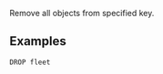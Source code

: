 <!--
layout:  index.html
title:   DROP - Tile38
class:   command
command: drop
-->

Remove all objects from specified key.

## Examples

```tile38
DROP fleet
```
